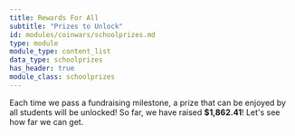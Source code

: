 ```yaml
---
title: Rewards For All
subtitle: "Prizes to Unlock"
id: modules/coinwars/schoolprizes.md
type: module
module_type: content_list
data_type: schoolprizes
has_header: true
module_class: schoolprizes
---
```

Each time we pass a fundraising milestone, a prize that can be enjoyed by all students will be unlocked! So far, we have raised **$1,862.41**! Let's see how far we can get.
